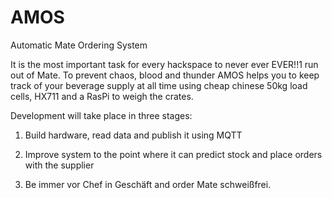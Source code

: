 # AMOS
Automatic Mate Ordering System

It is the most important task for every hackspace to never ever EVER!!1 run out of Mate. To prevent chaos, blood and thunder AMOS helps you to keep track of your beverage supply at all time using cheap chinese 50kg load cells, HX711 and a RasPi to weigh the crates.

Development will take place in three stages:

1) Build hardware, read data and publish it using MQTT

2) Improve system to the point where it can predict stock and place orders with the supplier

3) Be immer vor Chef in Geschäft and order Mate schweißfrei.
